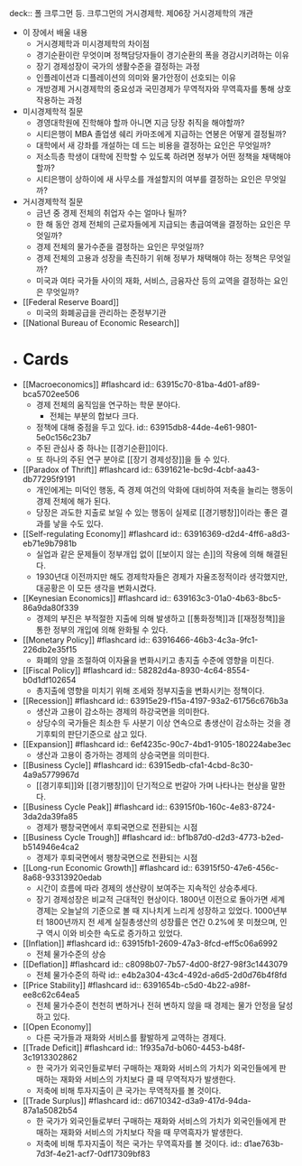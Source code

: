 deck:: 폴 크루그먼 등. 크루그먼의 거시경제학. 제06장 거시경제학의 개관

- 이 장에서 배울 내용
	- 거시경제학과 미시경제학의 차이점
	- 경기순환이란 무엇이며 정책담당자들이 경기순환의 폭을 경감시키려하는 이유
	- 장기 경제성장이 국가의 생활수준을 결정하는 과정
	- 인플레이션과 디플레이션의 의미와 물가안정이 선호되는 이유
	- 개방경제 거시경제학의 중요성과 국민경제가 무역적자와 무역흑자를 통해 상호작용하는 과정
- 미시경제학적 질문
	- 경영대학원에 진학해야 할까 아니면 지금 당장 취직을 해야할까?
	- 시티은행이 MBA 졸업생 쉐리 카마조에게 지급하는 연봉은 어떻게 결정될까?
	- 대학에서 새 강좌를 개설하는 데 드는 비용을 결정하는 요인은 무엇일까?
	- 저소득층 학생이 대학에 진학할 수 있도록 하려면 정부가 어떤 정책을 채택해야 할까?
	- 시티은행이 상하이에 새 사무소를 개설할지의 여부를 결정하는 요인은 무엇일까?
- 거시경제학적 질문
	- 금년 중 경제 전체의 취업자 수는 얼마나 될까?
	- 한 해 동안 경제 전체의 근로자들에게 지급되는 총급여액을 결정하는 요인은 무엇일까?
	- 경제 전체의 물가수준을 결정하는 요인은 무엇일까?
	- 경제 전체의 고용과 성장을 촉진하기 위해 정부가 채택해야 하는 정책은 무엇일까?
	- 미국과 여타 국가들 사이의 재화, 서비스, 금융자산 등의 교역을 결정하는 요인은 무엇일까?
- [[Federal Reserve Board]]
	- 미국의 화폐공급을 관리하는 준정부기관
- [[National Bureau of Economic Research]]
- # Cards
- [[Macroeconomics]] #flashcard
  id:: 63915c70-81ba-4d01-af89-bca5702ee506
	- 경제 전체의 움직임을 연구하는 학문 분야다.
		- 전체는 부분의 합보다 크다.
	- 정책에 대해 중점을 두고 있다.
	  id:: 63915db8-44de-4e61-9801-5e0c156c23b7
	- 주된 관심사 중 하나는 [[경기순환]]이다.
	- 또 하나의 주된 연구 분야로 [[장기 경제성장]]을 들 수 있다.
- [[Paradox of Thrift]] #flashcard
  id:: 6391621e-bc9d-4cbf-aa43-db77295f9191
	- 개인에게는 미덕인 행동, 즉 경제 여건의 악화에 대비하여 저축을 늘리는 행동이 경제 전체에 해가 된다.
	- 당장은 과도한 지출로 보일 수 있는 행동이 실제로 [[경기팽창]]이라는 좋은 결과를 낳을 수도 있다.
- [[Self-regulating Economy]] #flashcard
  id:: 63916369-d2d4-4ff6-a8d3-eb71e9b7981b
	- 실업과 같은 문제들이 정부개입 없이 [[보이지 않는 손]]의 작용에 의해 해결된다.
	- 1930년대 이전까지만 해도 경제학자들은 경제가 자율조정적이라 생각했지만, 대공황은 이 모든 생각을 변화시켰다.
- [[Keynesian Economics]] #flashcard
  id:: 639163c3-01a0-4b63-8bc5-86a9da80f339
	- 경제의 부진은 부적절한 지출에 의해 발생하고 [[통화정책]]과 [[재정정책]]을 통한 정부의 개입에 의해 완화될 수 있다.
- [[Monetary Policy]] #flashcard
  id:: 63916466-46b3-4c3a-9fc1-226db2e35f15
	- 화폐의 양을 조절하여 이자율을 변화시키고 총지출 수준에 영향을 미친다.
- [[Fiscal Policy]] #flashcard
  id:: 58282d4a-8930-4c64-8554-b0d1df102654
	- 총지출에 영향을 미치기 위해 조세와 정부지출을 변화시키는 정책이다.
- [[Recession]] #flashcard
  id:: 63915e29-f15a-4197-93a2-61756c676b3a
	- 생산과 고용이 감소하는 경제의 하강국면을 의미한다.
	- 상당수의 국가들은 최소한 두 사분기 이상 연속으로 총생산이 감소하는 것을 경기후퇴의 판단기준으로 삼고 있다.
- [[Expansion]] #flashcard
  id:: 6ef4235c-90c7-4bd1-9105-180224abe3ec
	- 생산과 고용이 증가하는 경제의 상승국면을 의미한다.
- [[Business Cycle]] #flashcard
  id:: 63915edb-cfa1-4cbd-8c30-4a9a5779967d
	- [[경기후퇴]]와 [[경기팽창]]이 단기적으로 번갈아 가며 나타나는 현상을 말한다.
- [[Business Cycle Peak]] #flashcard
  id:: 63915f0b-160c-4e83-8724-3da2da39fa85
	- 경제가 팽창국면에서 후퇴국면으로 전환되는 시점
- [[Business Cycle Trough]] #flashcard
  id:: bf1b87d0-d2d3-4773-b2ed-b514946e4ca2
	- 경제가 후퇴국면에서 팽창국면으로 전환되는 시점
- [[Long-run Economic Growth]] #flashcard
  id:: 63915f50-47e6-456c-8a68-93313920edab
	- 시간이 흐름에 따라 경제의 생산량이 보여주는 지속적인 상승추세다.
	- 장기 경제성장은 비교적 근대적인 현상이다. 1800년 이전으로 돌아가면 세계 경제는 오늘날의 기준으로 볼 때 지나치게 느리게 성장하고 있었다. 1000년부터 1800년까지 전 세계 실질총생산의 성장률은 연간 0.2%에 못 미쳤으며, 인구 역시 이와 비슷한 속도로 증가하고 있었다.
- [[Inflation]] #flashcard
  id:: 63915fb1-2609-47a3-8fcd-eff5c06a6992
	- 전체 물가수준의 상승
- [[Deflation]] #flashcard
  id:: c8098b07-7b57-4d00-8f27-98f3c1443079
	- 전체 물가수준의 하락
	  id:: e4b2a304-43c4-492d-a6d5-2d0d76b4f8fd
- [[Price Stability]] #flashcard
  id:: 6391654b-c5d0-4b22-a98f-ee8c62c64ea5
	- 전체 물가수준이 천천히 변하거나 전혀 변하지 않을 때 경제는 물가 안정을 달성하고 있다.
- [[Open Economy]]
	- 다른 국가들과 재화와 서비스를 활발하게 교역하는 경제다.
- [[Trade Deficit]] #flashcard
  id:: 1f935a7d-b060-4453-b48f-3c1913302862
	- 한 국가가 외국인들로부터 구매하는 재화와 서비스의 가치가 외국인들에게 판매하는 재화와 서비스의 가치보다 클 때 무역적자가 발생한다.
	- 저축에 비해 투자지출이 큰 국가는 무역적자를 볼 것이다.
- [[Trade Surplus]] #flashcard
  id:: d6710342-d3a9-417d-94da-87a1a5082b54
	- 한 국가가 외국인들로부터 구매하는 재화와 서비스의 가치가 외국인들에게 판매하는 재화와 서비스의 가치보다 작을 때 무역흑자가 발생한다.
	- 저축에 비해 투자지출이 적은 국가는 무역흑자를 볼 것이다.
	  id:: d1ae763b-7d3f-4e21-acf7-0df17309bf83